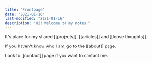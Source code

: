 ```yaml
---
title: "Frontpage"
date: "2021-01-16"
last-modified: "2021-01-16"
description: "Hi! Welcome to my notes."
---
```


It's place for my shared [[projects]], [[articles]] and [[loose thoughts]].

If you haven't know who I am, go to the [[about]] page.

Look to [[contact]] page if you want to contact me.